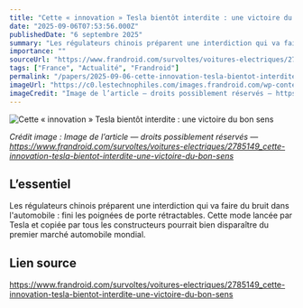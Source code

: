 ```yaml
---
title: "Cette « innovation » Tesla bientôt interdite : une victoire du bon sens"
date: "2025-09-06T07:53:56.000Z"
publishedDate: "6 septembre 2025"
summary: "Les régulateurs chinois préparent une interdiction qui va faire du bruit dans l'automobile : fini les poignées de porte rétractables. Cette mode lancée par Tesla et copiée par tous les constructeurs pourrait bien disparaître du premier marché automobile mondial."
importance: ""
sourceUrl: "https://www.frandroid.com/survoltes/voitures-electriques/2785149_cette-innovation-tesla-bientot-interdite-une-victoire-du-bon-sens"
tags: ["France", "Actualité", "Frandroid"]
permalink: "/papers/2025-09-06-cette-innovation-tesla-bientot-interdite-une-victoire-du-bon-sens"
imageUrl: "https://c0.lestechnophiles.com/images.frandroid.com/wp-content/uploads/2025/05/960638.jpeg?resize=1600,900&key=4afd789a&watermark"
imageCredit: "Image de l’article — droits possiblement réservés — https://www.frandroid.com/survoltes/voitures-electriques/2785149_cette-innovation-tesla-bientot-interdite-une-victoire-du-bon-sens"
---
```


![Cette « innovation » Tesla bientôt interdite : une victoire du bon sens](https://c0.lestechnophiles.com/images.frandroid.com/wp-content/uploads/2025/05/960638.jpeg?resize=1600,900&key=4afd789a&watermark)

*Crédit image : Image de l’article — droits possiblement réservés — https://www.frandroid.com/survoltes/voitures-electriques/2785149_cette-innovation-tesla-bientot-interdite-une-victoire-du-bon-sens*

## L’essentiel

Les régulateurs chinois préparent une interdiction qui va faire du bruit dans l'automobile : fini les poignées de porte rétractables. Cette mode lancée par Tesla et copiée par tous les constructeurs pourrait bien disparaître du premier marché automobile mondial.

## Lien source

https://www.frandroid.com/survoltes/voitures-electriques/2785149_cette-innovation-tesla-bientot-interdite-une-victoire-du-bon-sens
